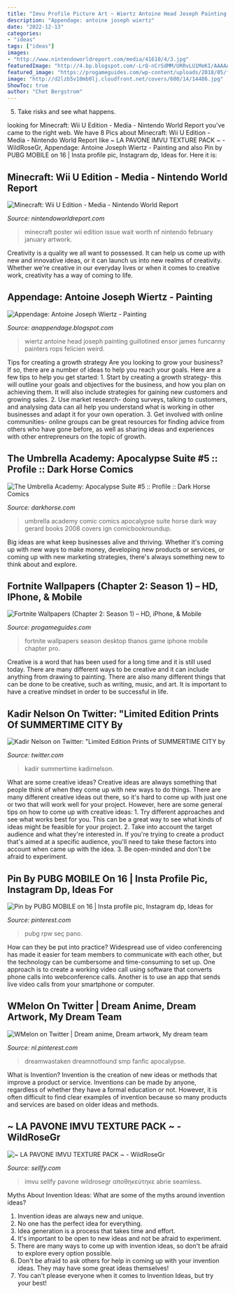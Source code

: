```yaml
---
title: "Imvu Profile Picture Art ~ Wiertz Antoine Head Joseph Painting Guillotined Ensor James Funcanny Painters Rops Felicien Weird"
description: "Appendage: antoine joseph wiertz"
date: "2022-12-13"
categories:
- "ideas"
tags: ["ideas"]
images:
- "http://www.nintendoworldreport.com/media/41610/4/3.jpg"
featuredImage: "http://4.bp.blogspot.com/-LrQ-nCrSdMM/URRvLU1MeKI/AAAAAAAAD8g/7xjYV-kRorU/s640/wiertz04.jpeg"
featured_image: "https://progameguides.com/wp-content/uploads/2018/05/fortnite-1920x1080-wallpaper-thanos.jpg"
image: "http://d2lzb5v10mb0lj.cloudfront.net/covers/600/14/14486.jpg"
ShowToc: true
author: "Chet Bergstrom"
---
```



5. Take risks and see what happens.

	

		
looking for Minecraft: Wii U Edition - Media - Nintendo World Report you've came to the right web. We have 8 Pics about Minecraft: Wii U Edition - Media - Nintendo World Report like ~ LA PAVONE IMVU TEXTURE PACK ~ - WildRoseGr, Appendage: Antoine Joseph Wiertz - Painting and also Pin by PUBG MOBILE on 16 | Insta profile pic, Instagram dp, Ideas for. Here it is:
		
    
## Minecraft: Wii U Edition - Media - Nintendo World Report

<img loading=lazy src="http://www.nintendoworldreport.com/media/41610/4/3.jpg" onerror="this.onerror=null;this.src='https://tse3.mm.bing.net/th?id=OIP.deAIcb3pfCAK9ftCLJcEQQHaJ7&amp;pid=15.1';" alt="Minecraft: Wii U Edition - Media - Nintendo World Report">

_Source: nintendoworldreport.com_

>minecraft poster wii edition issue wait worth nf nintendo february january artwork. 

	

Creativity is a quality we all want to possessed. It can help us come up with new and innovative ideas, or it can launch us into new realms of creativity. Whether we're creative in our everyday lives or when it comes to creative work, creativity has a way of coming to life.

    
## Appendage: Antoine Joseph Wiertz - Painting

<img loading=lazy src="http://4.bp.blogspot.com/-LrQ-nCrSdMM/URRvLU1MeKI/AAAAAAAAD8g/7xjYV-kRorU/s640/wiertz04.jpeg" onerror="this.onerror=null;this.src='https://tse4.mm.bing.net/th?id=OIP.HO0edvFEG6PUNKoY14TPtAHaFX&amp;pid=15.1';" alt="Appendage: Antoine Joseph Wiertz - Painting">

_Source: anappendage.blogspot.com_

>wiertz antoine head joseph painting guillotined ensor james funcanny painters rops felicien weird. 

	

Tips for creating a growth strategy
Are you looking to grow your business? If so, there are a number of ideas to help you reach your goals. Here are a few tips to help you get started: 1. Start by creating a growth strategy- this will outline your goals and objectives for the business, and how you plan on achieving them. It will also include strategies for gaining new customers and growing sales. 2. Use market research- doing surveys, talking to customers, and analysing data can all help you understand what is working in other businesses and adapt it for your own operation. 3. Get involved with online communities- online groups can be great resources for finding advice from others who have gone before, as well as sharing ideas and experiences with other entrepreneurs on the topic of growth. 
    
## The Umbrella Academy: Apocalypse Suite #5 :: Profile :: Dark Horse Comics

<img loading=lazy src="http://d2lzb5v10mb0lj.cloudfront.net/covers/600/14/14486.jpg" onerror="this.onerror=null;this.src='https://tse3.mm.bing.net/th?id=OIP.wh5OyDrlJD_0RRFDJ_6JsQHaLY&amp;pid=15.1';" alt="The Umbrella Academy: Apocalypse Suite #5 :: Profile :: Dark Horse Comics">

_Source: darkhorse.com_

>umbrella academy comic comics apocalypse suite horse dark way gerard books 2008 covers ign comicbookroundup. 

	

Big ideas are what keep businesses alive and thriving. Whether it's coming up with new ways to make money, developing new products or services, or coming up with new marketing strategies, there's always something new to think about and explore.

    
## Fortnite Wallpapers (Chapter 2: Season 1) – HD, IPhone, &amp; Mobile

<img loading=lazy src="https://progameguides.com/wp-content/uploads/2018/05/fortnite-1920x1080-wallpaper-thanos.jpg" onerror="this.onerror=null;this.src='https://tse2.mm.bing.net/th?id=OIP.IiQFtP20hgXArt7j-RqWagHaEK&amp;pid=15.1';" alt="Fortnite Wallpapers (Chapter 2: Season 1) – HD, iPhone, &amp; Mobile">

_Source: progameguides.com_

>fortnite wallpapers season desktop thanos game iphone mobile chapter pro. 

	

Creative is a word that has been used for a long time and it is still used today. There are many different ways to be creative and it can include anything from drawing to painting. There are also many different things that can be done to be creative, such as writing, music, and art. It is important to have a creative mindset in order to be successful in life.

    
## Kadir Nelson On Twitter: &quot;Limited Edition Prints Of SUMMERTIME CITY By

<img loading=lazy src="https://pbs.twimg.com/media/DiUjqAPU0AAZ79T.jpg:large" onerror="this.onerror=null;this.src='https://tse2.mm.bing.net/th?id=OIP.B35D9D0ImFDPvvEevWs5PgHaJ5&amp;pid=15.1';" alt="Kadir Nelson on Twitter: &quot;Limited Edition Prints of SUMMERTIME CITY by">

_Source: twitter.com_

>kadir summertime kadirnelson. 

	

What are some creative ideas?
Creative ideas are always something that people think of when they come up with new ways to do things. There are many different creative ideas out there, so it's hard to come up with just one or two that will work well for your project. However, here are some general tips on how to come up with creative ideas: 1. Try different approaches and see what works best for you. This can be a great way to see what kinds of ideas might be feasible for your project. 2. Take into account the target audience and what they're interested in. If you're trying to create a product that's aimed at a specific audience, you'll need to take these factors into account when came up with the idea. 3. Be open-minded and don't be afraid to experiment.

    
## Pin By PUBG MOBILE On 16 | Insta Profile Pic, Instagram Dp, Ideas For

<img loading=lazy src="https://i.pinimg.com/736x/74/18/f5/7418f5dc12e39511e8d9766fd8e527db.jpg" onerror="this.onerror=null;this.src='https://tse3.mm.bing.net/th?id=OIP.aCH97xmcDFqLevbMI5D-PAHaJ3&amp;pid=15.1';" alt="Pin by PUBG MOBILE on 16 | Insta profile pic, Instagram dp, Ideas for">

_Source: pinterest.com_

>pubg rpw seç pano. 

	

How can they be put into practice?
Widespread use of video conferencing has made it easier for team members to communicate with each other, but the technology can be cumbersome and time-consuming to set up. One approach is to create a working video call using software that converts phone calls into webconference calls. Another is to use an app that sends live video calls from your smartphone or computer.

    
## WMelon On Twitter | Dream Anime, Dream Artwork, My Dream Team

<img loading=lazy src="https://i.pinimg.com/736x/e5/57/21/e557211ae49a9848f81bb293ae072b68.jpg" onerror="this.onerror=null;this.src='https://tse3.mm.bing.net/th?id=OIP.kJDzwa4JL36WFQFa62_b8QHaJ8&amp;pid=15.1';" alt="WMelon on Twitter | Dream anime, Dream artwork, My dream team">

_Source: nl.pinterest.com_

>dreamwastaken dreamnotfound smp fanfic apocalypse. 

	

What is Invention?
Invention is the creation of new ideas or methods that improve a product or service. Inventions can be made by anyone, regardless of whether they have a formal education or not. However, it is often difficult to find clear examples of invention because so many products and services are based on older ideas and methods.

    
## ~ LA PAVONE IMVU TEXTURE PACK ~ - WildRoseGr

<img loading=lazy src="https://d12swbtw719y4s.cloudfront.net/images/R1fWjICn/OifgWQv3DJJsIaWbJZ4Z/LA_PAVONE_TEXTURE_PACK.jpeg?w=1200" onerror="this.onerror=null;this.src='https://tse2.mm.bing.net/th?id=OIP.qnlqj-3ShNpwIw4DDrnCeQHaJ4&amp;pid=15.1';" alt="~ LA PAVONE IMVU TEXTURE PACK ~ - WildRoseGr">

_Source: sellfy.com_

>imvu sellfy pavone wildrosegr αποθηκεύτηκε abrie seamless. 

	

Myths About Invention Ideas: What are some of the myths around invention ideas?
1. Invention ideas are always new and unique.
2. No one has the perfect idea for everything.
3. Idea generation is a process that takes time and effort.
4. It's important to be open to new ideas and not be afraid to experiment.
5. There are many ways to come up with invention ideas, so don't be afraid to explore every option possible.
6. Don't be afraid to ask others for help in coming up with your invention ideas. They may have some great ideas themselves!
7. You can't please everyone when it comes to Invention Ideas, but try your best!

